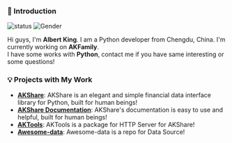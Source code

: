 ### 👋 Introduction

![status](https://img.shields.io/badge/status-up-brightgreen) ![Gender](https://img.shields.io/badge/gender-%F0%9F%A4%B5-lightgrey)

Hi guys, I'm **Albert King**. I am a Python developer from Chengdu, China. I'm currently working on **AKFamily**.  
I have some works with **Python**, contact me if you have same interesting or some questions!

### 💡 Projects with My Work

- [**AKShare**](https://github.com/akfamily/akshare): AKShare is an elegant and simple financial data interface library for Python, built for human beings!
- [**AKShare Documentation**](https://www.akshare.xyz/): AKShare's documentation is easy to use and helpful, built for human beings!
- [**AKTools**](https://aktools.readthedocs.io/): AKTools is a package for HTTP Server for AKShare!
- [**Awesome-data**](https://github.com/akfamily/awesome-data): Awesome-data is a repo for Data Source!
